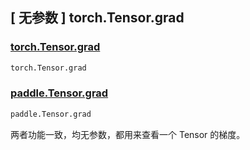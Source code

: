 ## [ 无参数 ] torch.Tensor.grad

### [torch.Tensor.grad](https://pytorch.org/docs/stable/generated/torch.Tensor.grad.html)

```python
torch.Tensor.grad
```

### [paddle.Tensor.grad](https://www.paddlepaddle.org.cn/documentation/docs/zh/api/paddle/Tensor_cn.html#grad)

```python
paddle.Tensor.grad
```

两者功能一致，均无参数，都用来查看一个 Tensor 的梯度。
